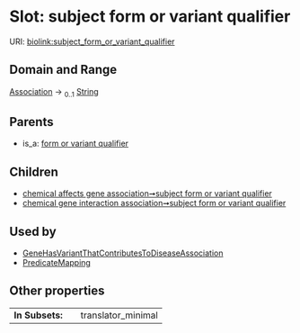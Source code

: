 
# Slot: subject form or variant qualifier




URI: [biolink:subject_form_or_variant_qualifier](https://w3id.org/biolink/vocab/subject_form_or_variant_qualifier)


## Domain and Range

[Association](Association.md) &#8594;  <sub>0..1</sub> [String](types/String.md)

## Parents

 *  is_a: [form or variant qualifier](form_or_variant_qualifier.md)

## Children

 *  [chemical affects gene association➞subject form or variant qualifier](chemical_affects_gene_association_subject_form_or_variant_qualifier.md)
 *  [chemical gene interaction association➞subject form or variant qualifier](chemical_gene_interaction_association_subject_form_or_variant_qualifier.md)

## Used by

 * [GeneHasVariantThatContributesToDiseaseAssociation](GeneHasVariantThatContributesToDiseaseAssociation.md)
 * [PredicateMapping](PredicateMapping.md)

## Other properties

|  |  |  |
| --- | --- | --- |
| **In Subsets:** | | translator_minimal |

